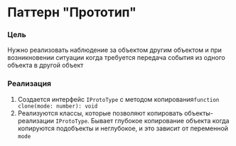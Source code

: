 # Паттерн "Прототип"

### Цель

Нужно реализовать наблюдение за объектом другим объектом и при возникновении ситуации когда требуется передача события
из одного объекта в другой объект

### Реализация

1. Создается интерфейс ``IProtoType`` с методом копирования``function clone(mode: number): void``
2. Реализуются классы, которые позволяют копировать объекты-реализации ``IProtoType``. Бывает глубокое копирование
объекта когда копируются подобъекты и неглубокое, и это зависит от переменной ``mode``

